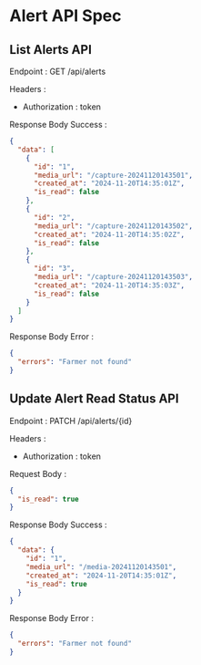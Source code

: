 # Alert API Spec

## List Alerts API

Endpoint : GET /api/alerts

Headers :

- Authorization : token

Response Body Success :

```json
{
  "data": [
    {
      "id": "1",
      "media_url": "/capture-20241120143501",
      "created_at": "2024-11-20T14:35:01Z",
      "is_read": false
    },
    {
      "id": "2",
      "media_url": "/capture-20241120143502",
      "created_at": "2024-11-20T14:35:02Z",
      "is_read": false
    },
    {
      "id": "3",
      "media_url": "/capture-20241120143503",
      "created_at": "2024-11-20T14:35:03Z",
      "is_read": false
    }
  ]
}
```

Response Body Error :

```json
{
  "errors": "Farmer not found"
}
```

## Update Alert Read Status API

Endpoint : PATCH /api/alerts/{id}

Headers :

- Authorization : token

Request Body :

```json
{
  "is_read": true
}
```

Response Body Success :

```json
{
  "data": {
    "id": "1",
    "media_url": "/media-20241120143501",
    "created_at": "2024-11-20T14:35:01Z",
    "is_read": true
  }
}
```

Response Body Error :

```json
{
  "errors": "Farmer not found"
}
```

